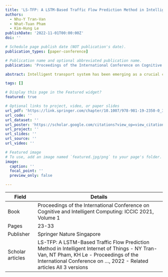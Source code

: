 ```yaml
---
title: 'LS-TFP: A LSTM-Based Traffic Flow Prediction Method in Intelligent Internet of Things'
authors:
  - Nhu-Y Tran-Van
  - Nhat-Tuan Pham
  - Kim-Hung Le
publishDate: '2022-11-01T00:00:00Z'
doi: ''

# Schedule page publish date (NOT publication's date).
publication_types: [paper-conference]

# Publication name and optional abbreviated publication name.
publication: 'Proceedings of the International Conference on Cognitive and Intelligent Computing: ICCIC 2021, Volume 1'

abstract: Intelligent transport system has been emerging as a crucial component of the smart city context, and traffic flow prediction plays an essential role in ITS. Recently, many studies have used algorithms based on time prediction and deep learning. However, their prediction accuracy is insufficient for the significant growth in IoT applications. To overcome this issue, we proposed a novel prediction model, namely the LSTM-based traffic flow prediction (LS-TFP), using the combination of the long short-term memory and recurrent neural network (LSTM-RNN). In our proposal, we stack two LSTM layers to produce a more in-depth model. In addition, as a consequence of the remembering ability of LSTM, the predicted value could achieve high accuracy. Our practical experiments on real datasets show that the LS-TFP accuracy is reached up to 98.1% and outperforms our competitors.

tags: []

# Display this page in the Featured widget?
featured: true

# Optional links to project, video, or paper slides
url_pdf: 'https://link.springer.com/chapter/10.1007/978-981-19-2350-0_3'
url_code: ''
url_dataset: ''
url_poster: 'https://scholar.google.com/citations?view_op=view_citation&hl=en&user=6bDvWw0AAAAJ&pagesize=100&citation_for_view=6bDvWw0AAAAJ:Wp0gIr-vW9MC'
url_project: ''
url_slides: ''
url_source: ''
url_video: ''

# Featured image
# To use, add an image named `featured.jpg/png` to your page's folder.
image:
  caption: ''
  focal_point: ''
  preview_only: false

---
```


|Field|Details|
|-----|-------|
|Book|Proceedings of the International Conference on Cognitive and Intelligent Computing: ICCIC 2021, Volume 1|
|Pages|23-33|
|Publisher|Springer Nature Singapore|
|Scholar articles|LS-TFP: A LSTM-Based Traffic Flow Prediction Method in Intelligent Internet of Things - NY Tran-Van, NT Pham, KH Le - Proceedings of the International Conference on …, 2022 - Related articles All 3 versions|

